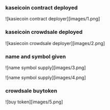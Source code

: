 ### kaseicoin contract deployed

![kasiecoin contract deployer][images/1.png]

### kaseicoin crowdsale deployed

![kasiecoin crowdsale deployer][images/2.png]

### name and symbol given

![name symbol supply][images/3.png]

![name symbol supply][images/4.png]

### crowdsale buytoken

![buy token][images/5.png]

